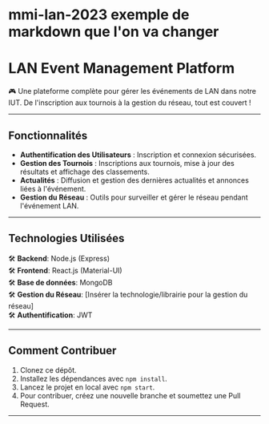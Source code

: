 # mmi-lan-2023 exemple de markdown que l'on va changer

# LAN Event Management Platform

🎮 Une plateforme complète pour gérer les événements de LAN dans notre IUT. De l'inscription aux tournois à la gestion du réseau, tout est couvert !

---

## Fonctionnalités

- **Authentification des Utilisateurs** : Inscription et connexion sécurisées.
- **Gestion des Tournois** : Inscriptions aux tournois, mise à jour des résultats et affichage des classements.
- **Actualités** : Diffusion et gestion des dernières actualités et annonces liées à l'événement.
- **Gestion du Réseau** : Outils pour surveiller et gérer le réseau pendant l'événement LAN.

---

## Technologies Utilisées

🛠️ **Backend**: Node.js (Express)  
🛠️ **Frontend**: React.js (Material-UI)  
🛠️ **Base de données**: MongoDB  
🛠️ **Gestion du Réseau**: [Insérer la technologie/librairie pour la gestion du réseau]  
🛠️ **Authentification**: JWT  

---

## Comment Contribuer

1. Clonez ce dépôt.
2. Installez les dépendances avec `npm install`.
3. Lancez le projet en local avec `npm start`.
4. Pour contribuer, créez une nouvelle branche et soumettez une Pull Request.

---
